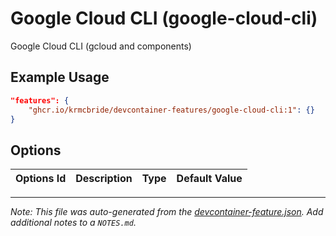 
# Google Cloud CLI (google-cloud-cli)

Google Cloud CLI (gcloud and components)

## Example Usage

```json
"features": {
    "ghcr.io/krmcbride/devcontainer-features/google-cloud-cli:1": {}
}
```

## Options

| Options Id | Description | Type | Default Value |
|-----|-----|-----|-----|




---

_Note: This file was auto-generated from the [devcontainer-feature.json](https://github.com/krmcbride/devcontainer-features/blob/main/src/google-cloud-cli/devcontainer-feature.json).  Add additional notes to a `NOTES.md`._
